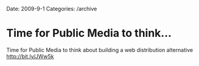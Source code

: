 Date: 2009-9-1
Categories: /archive

# Time for Public Media to think...

Time for Public Media to think about building a web distribution alternative <a href="http://bit.ly/JWw5k" rel="nofollow">http://bit.ly/JWw5k</a>
